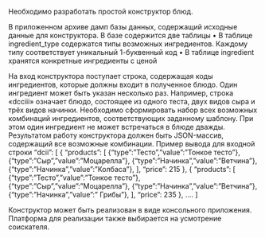 Необходимо разработать простой конструктор блюд.

В приложенном архиве дамп базы данных, содержащий исходные данные для конструктора. В базе содержится две таблицы
• В таблице ingredient_type содержатся типы возможных ингредиентов. Каждому типу соответствует уникальный 1-буквенный код
• В таблице ingredient хранятся конкретные ингредиенты с ценой

На вход конструктора поступает строка, содержащая коды ингредиентов, которые должны входит в полученное блюдо. 
Один ингредиент может быть указан несколько раз. Например, строка «dcciii» означает блюдо, состоящее из одного теста, 
двух видов сыра и трёх видов начинки. Необходимо сформировать набор всех возможных комбинаций ингредиентов, 
соответствующих заданному шаблону. При этом один ингредиент не может встречаться в блюде дважды.
Результатом работу конструктора должен быть JSON-массив, содержащий все возможные комбинации. 
Пример вывода для входной строки “dcii”:
[
    {
        “products”: [
            {“type”:”Тесто”,”value”:”Тонкое тесто”},
            {“type”:”Сыр”,”value”:”Моцарелла”},
            {“type”:”Начинка”,”value”:”Ветчина”},
            {“type”:”Начинка”,”value”:”Колбаса”},
        ],
        “price”: 215
    },
    {
        “products”: [
            {“type”:”Тесто”,”value”:”Тонкое тесто”},
            {“type”:”Сыр”,”value”:”Моцарелла”},
            {“type”:”Начинка”,”value”:”Ветчина”},
            {“type”:”Начинка”,”value”:” Грибы”},
        ],
        “price”: 235
    },
    ….
]

Конструктор может быть реализован в виде консольного приложения. Платформа для реализации также выбирается на усмотрение соискателя.